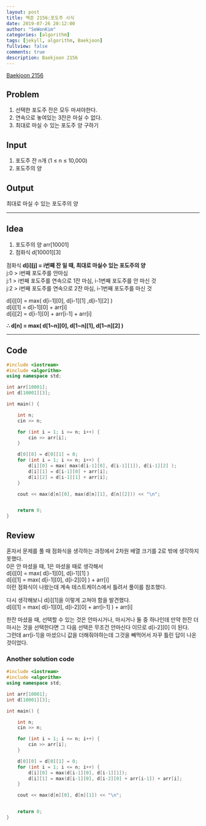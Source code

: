 ```yaml
---
layout: post
title: 백준 2156:포도주 시식
date: 2019-07-26 20:12:00
author: "SeWonKim"
categories: [algorithm]
tags: [jekyll, algorithm, Baekjoon]
fullview: false
comments: true
description: Baekjoon 2156
---
```


[Baekjoon 2156](https://www.acmicpc.net/problem/2156)



## Problem
1. 선택한 포도주 잔은 모두 마셔야한다.
2. 연속으로 놓여있는 3잔은 마실 수 없다.
3. 최대로 마실 수 있는 포도주 양 구하기



## Input
1. 포도주 잔 n개 (1 ≤ n ≤ 10,000) 
2. 포도주의 양
​    

## Output
  최대로 마실 수 있는 포도주의 양




------



## Idea
  1. 포도주의 양 arr[10001]
  2. 점화식 d[10001][3]



  점화식 **d\[i][j] = i번째 잔 일 때, 최대로 마실수 있는 포도주의 양**      
  j:0 > i번째 포도주를 안마심       
  j:1 > i번째 포도주를 연속으로 1잔 마심, i-1번째 포도주를 안 마신 것         
  j:2 > i번째 포도주를 연속으로 2잔 마심, i-1번째 포도주를 마신 것     

  d[i][0] = max( d[i-1][0], d[i-1][1] ,d[i-1][2] )       
  d[i][1] = d[i-1][0] + arr[i]          
  d[i][2] = d[i-1][0] + arr[i-1] + arr[i]

   **∴ d[n] = max( d[1~n][0], d[1~n][1], d[1~n][2] )**




------



## Code


```cpp
#include <iostream>
#include <algorithm>
using namespace std;

int arr[10001];
int d[10001][3];

int main() {

	int n;
	cin >> n;

	for (int i = 1; i <= n; i++) {
		cin >> arr[i];
	}

	d[0][0] = d[0][1] = 0;
	for (int i = 1; i <= n; i++) {
		d[i][0] = max( max(d[i-1][0], d[i-1][1]), d[i-1][2] );
		d[i][1] = d[i-1][0] + arr[i];
		d[i][2] = d[i-1][1] + arr[i];
	}

	cout << max(d[n][0], max(d[n][1], d[n][2])) << "\n";


	return 0;
}
```





## Review
혼자서 문제를 풀 때 점화식을 생각하는 과정에서 2차원 배열 크기를 2로 밖에 생각하지 못했다.        
0은 안 마셨을 때, 1은 마셨을 때로 생각해서       
d[i][0] = max( d[i-1][0], d[i-1][1] )     
d[i][1] = max( d[i-1][0], d[i-2][0] ) + arr[i]    
이런 점화식이 나왔는데 계속 테스트케이스에서 틀려서 풀이를 참조했다.


다시 생각해보니 d[i][1]을 이렇게 고쳐야 함을 발견했다.    
d[i][1] = max( d[i-1][0], d[i-2][0] + arr[i-1] ) + arr[i]       


한잔 마셨을 때, 선택할 수 있는 것은 안마시거나, 마시거나 둘 중 하나인데
만약 한잔 더 마시는 것을 선택한다면 그 다음 선택은 무조건 안마신다 이므로 d[i-2][0] 이 된다.        
그런데 arr[i-1]을 마셨으니 값을 더해줘야하는데 그것을 빼먹어서 자꾸 틀린 답이 나온 것이었다.


### Another solution code
```cpp
#include <iostream>
#include <algorithm>
using namespace std;

int arr[10001];
int d[10001][3];

int main() {

	int n;
	cin >> n;

	for (int i = 1; i <= n; i++) {
		cin >> arr[i];
	}

	d[0][0] = d[0][1] = 0;
	for (int i = 1; i <= n; i++) {
		d[i][0] = max(d[i-1][0], d[i-1][1]);
		d[i][1] = max(d[i-1][0], d[i-2][0] + arr[i-1]) + arr[i];
	}

	cout << max(d[n][0], d[n][1]) << "\n";


	return 0;
}
```
